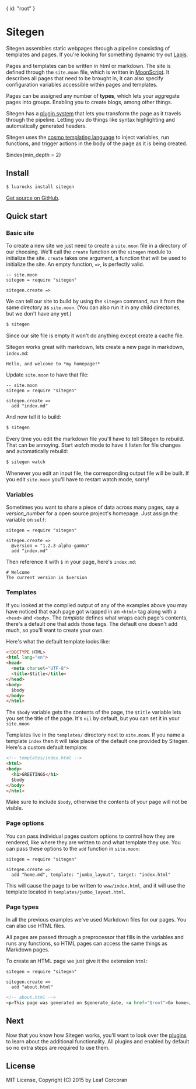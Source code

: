 {
  id: "root"
}

# Sitegen

Sitegen assembles static webpages through a pipeline consisting of templates and
pages. If you're looking for something dynamic try out [Lapis](http://leafo.net/lapis).

Pages and templates can be written in html or markdown. The site is defined
through the `site.moon` file, which is written in [MoonScript][2]. It describes
all pages that need to be brought in, it can also specify configuration
variables accessible within pages and templates. 

Pages can be assigned any number of **types**, which lets your aggregate pages
into groups. Enabling you to create blogs, among other things.

Sitegen has a [plugin system][3] that lets you transform the page as it travels
through the pipeline. Letting you do things like syntax highlighting and
automatically generated headers.

Sitegen uses the [cosmo templating language][1] to inject variables, run
functions, and trigger actions in the body of the page as it is being created.

$index{min_depth = 2}

## Install

```bash
$ luarocks install sitegen
```

[Get source on GitHub](https://github.com/leafo/sitegen).

## Quick start

### Basic site

To create a new site we just need to create a `site.moon` file in a directory
of our choosing. We'll call the `create` function on the `sitegen` module to
initialize the site. `create` takes one argument, a function that will be used
to initialize the site. An empty function, `=>`, is perfectly valid.

```moonscript
-- site.moon
sitegen = require "sitegen"

sitegen.create =>
```

We can tell our site to build by using the `sitegen` command, run it from the
same directory as `site.moon`. (You can also run it in any child directories,
but we don't have any yet.)

```bash
$ sitegen
```

Since our site file is empty it won't do anything except create a cache file.

Sitegen works great with markdown, lets create a new page in markdown,
`index.md`:

    Hello, and welcome to *my homepage!*

Update `site.moon` to have that file:

```moonscript
-- site.moon
sitegen = require "sitegen"

sitegen.create =>
  add "index.md"
```

And now tell it to build:

```bash
$ sitegen
```

Every time you edit the markdown file you'll have to tell Sitegen to rebuild.
That can be annoying. Start *watch* mode to have it listen for file changes and
automatically rebuild:

```bash
$ sitegen watch
```

Whenever you edit an input file, the corresponding output file will be built.
If you edit `site.moon` you'll have to restart watch mode, sorry!

### Variables

Sometimes you want to share a piece of data across many pages, say a
*version_number* for a open source project's homepage. Just assign the variable
on `self`:

```moonscript
sitegen = require "sitegen"

sitegen.create =>
  @version = "1.2.3-alpha-gamma"
  add "index.md"
```

Then reference it with `$` in your page, here's `index.md`:

    # Welcome
    The current version is $version



### Templates

If you looked at the compiled output of any of the examples above you may have
noticed that each page got wrapped in an `<html>` tag along with a `<head>` and
`<body>`. The *template* defines what wraps each page's contents, there's a
default one that adds those tags. The default one doesn't add much, so you'll
want to create your own.

Here's what the default template looks like:

```html
<!DOCTYPE HTML>
<html lang="en">
<head>
  <meta charset="UTF-8">
  <title>$title</title>
</head>
<body>
  $body
</body>
</html>
```

The `$body` variable gets the contents of the page, the `$title` variable lets
you set the title of the page. It's `nil` by default, but you can set it in
your `site.moon`

Templates live in the `templates/` directory next to `site.moon`. If you name a
template `index` then it will take place of the default one provided by
Sitegen. Here's a custom default template:

```html
<!-- templates/index.html -->
<html>
<body>
  <h1>GREETINGS</h1>
  $body
</body>
</html>
```

Make sure to include `$body`, otherwise the contents of your page will not be
visible.

### Page options

You can pass individual pages custom options to control how they are rendered,
like where they are written to and what template they use. You can pass these
options to the `add` function in `site.moon`:

```moonscript
sitegen = require "sitegen"

sitegen.create =>
  add "home.md", template: "jumbo_layout", target: "index.html"
```

This will cause the page to be written to `www/index.html`, and it will use the
template located in `templates/jumbo_layout.html`.

### Page types

In all the previous examples we've used Markdown files for our pages. You can
also use HTML files.

All pages are passed through a preprocessor that fills in the variables and
runs any functions, so HTML pages can access the same things as Markdown pages.

To create an HTML page we just give it the extension `html`:

```moonscript
sitegen = require "sitegen"

sitegen.create =>
  add "about.html"
```

```html
<!-- about.html -->
<p>This page was generated on $generate_date, <a href="$root">Go home</a></p>
```

## Next

Now that you know how Sitegen works, you'll want to look over the [plugins][3]
to learn about the additional functionality. All plugins and enabled by default
so no extra steps are required to use them.

## License

MIT License, Copyright (C) 2015 by Leaf Corcoran


[1]: http://cosmo.luaforge.net/
[2]: http://moonscript.org/
[3]: $root/doc/plugins.html

